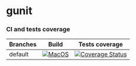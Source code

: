# gunit

### CI and tests coverage

Branches        | Build         | Tests coverage
----------------|-------------- | --------------
default        | [![MacOS](https://github.com/hulevych93/gunit/actions/workflows/MacOS.yml/badge.svg)](https://github.com/hulevych93/gunit/actions/workflows/MacOS.yml) | [![Coverage Status](https://coveralls.io/repos/github/hulevych93/gunit/badge.svg?branch=default)](https://coveralls.io/github/hulevych93/gunit?branch=default)
